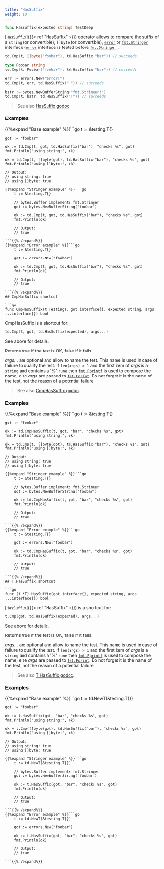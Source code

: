 ```yaml
---
title: "HasSuffix"
weight: 10
---
```


```go
func HasSuffix(expected string) TestDeep
```

[`HasSuffix`]({{< ref "HasSuffix" >}}) operator allows to compare the suffix of a `string` (or
convertible), `[]byte` (or convertible), [`error`](https://pkg.go.dev/builtin/#error) or [`fmt.Stringer`](https://pkg.go.dev/fmt/#Stringer)
interface ([`error`](https://pkg.go.dev/builtin/#error) interface is tested before [`fmt.Stringer`](https://pkg.go.dev/fmt/#Stringer)).

```go
td.Cmp(t, []byte("foobar"), td.HasSuffix("bar")) // succeeds

type Foobar string
td.Cmp(t, Foobar("foobar"), td.HasSuffix("bar")) // succeeds

err := errors.New("error!")
td.Cmp(t, err, td.HasSuffix("!")) // succeeds

bstr := bytes.NewBufferString("fmt.Stringer!")
td.Cmp(t, bstr, td.HasSuffix("!")) // succeeds
```


> See also [<i class='fas fa-book'></i> HasSuffix godoc](https://pkg.go.dev/github.com/maxatome/go-testdeep/td#HasSuffix).

### Examples

{{%expand "Base example" %}}```go
	t := &testing.T{}

	got := "foobar"

	ok := td.Cmp(t, got, td.HasSuffix("bar"), "checks %s", got)
	fmt.Println("using string:", ok)

	ok = td.Cmp(t, []byte(got), td.HasSuffix("bar"), "checks %s", got)
	fmt.Println("using []byte:", ok)

	// Output:
	// using string: true
	// using []byte: true

```{{% /expand%}}
{{%expand "Stringer example" %}}```go
	t := &testing.T{}

	// bytes.Buffer implements fmt.Stringer
	got := bytes.NewBufferString("foobar")

	ok := td.Cmp(t, got, td.HasSuffix("bar"), "checks %s", got)
	fmt.Println(ok)

	// Output:
	// true

```{{% /expand%}}
{{%expand "Error example" %}}```go
	t := &testing.T{}

	got := errors.New("foobar")

	ok := td.Cmp(t, got, td.HasSuffix("bar"), "checks %s", got)
	fmt.Println(ok)

	// Output:
	// true

```{{% /expand%}}
## CmpHasSuffix shortcut

```go
func CmpHasSuffix(t TestingT, got interface{}, expected string, args ...interface{}) bool
```

CmpHasSuffix is a shortcut for:

```go
td.Cmp(t, got, td.HasSuffix(expected), args...)
```

See above for details.

Returns true if the test is OK, false if it fails.

*args...* are optional and allow to name the test. This name is
used in case of failure to qualify the test. If `len(args) > 1` and
the first item of *args* is a `string` and contains a '%' `rune` then
[`fmt.Fprintf`](https://pkg.go.dev/fmt/#Fprintf) is used to compose the name, else *args* are passed to
[`fmt.Fprint`](https://pkg.go.dev/fmt/#Fprint). Do not forget it is the name of the test, not the
reason of a potential failure.


> See also [<i class='fas fa-book'></i> CmpHasSuffix godoc](https://pkg.go.dev/github.com/maxatome/go-testdeep/td#CmpHasSuffix).

### Examples

{{%expand "Base example" %}}```go
	t := &testing.T{}

	got := "foobar"

	ok := td.CmpHasSuffix(t, got, "bar", "checks %s", got)
	fmt.Println("using string:", ok)

	ok = td.Cmp(t, []byte(got), td.HasSuffix("bar"), "checks %s", got)
	fmt.Println("using []byte:", ok)

	// Output:
	// using string: true
	// using []byte: true

```{{% /expand%}}
{{%expand "Stringer example" %}}```go
	t := &testing.T{}

	// bytes.Buffer implements fmt.Stringer
	got := bytes.NewBufferString("foobar")

	ok := td.CmpHasSuffix(t, got, "bar", "checks %s", got)
	fmt.Println(ok)

	// Output:
	// true

```{{% /expand%}}
{{%expand "Error example" %}}```go
	t := &testing.T{}

	got := errors.New("foobar")

	ok := td.CmpHasSuffix(t, got, "bar", "checks %s", got)
	fmt.Println(ok)

	// Output:
	// true

```{{% /expand%}}
## T.HasSuffix shortcut

```go
func (t *T) HasSuffix(got interface{}, expected string, args ...interface{}) bool
```

[`HasSuffix`]({{< ref "HasSuffix" >}}) is a shortcut for:

```go
t.Cmp(got, td.HasSuffix(expected), args...)
```

See above for details.

Returns true if the test is OK, false if it fails.

*args...* are optional and allow to name the test. This name is
used in case of failure to qualify the test. If `len(args) > 1` and
the first item of *args* is a `string` and contains a '%' `rune` then
[`fmt.Fprintf`](https://pkg.go.dev/fmt/#Fprintf) is used to compose the name, else *args* are passed to
[`fmt.Fprint`](https://pkg.go.dev/fmt/#Fprint). Do not forget it is the name of the test, not the
reason of a potential failure.


> See also [<i class='fas fa-book'></i> T.HasSuffix godoc](https://pkg.go.dev/github.com/maxatome/go-testdeep/td#T.HasSuffix).

### Examples

{{%expand "Base example" %}}```go
	t := td.NewT(&testing.T{})

	got := "foobar"

	ok := t.HasSuffix(got, "bar", "checks %s", got)
	fmt.Println("using string:", ok)

	ok = t.Cmp([]byte(got), td.HasSuffix("bar"), "checks %s", got)
	fmt.Println("using []byte:", ok)

	// Output:
	// using string: true
	// using []byte: true

```{{% /expand%}}
{{%expand "Stringer example" %}}```go
	t := td.NewT(&testing.T{})

	// bytes.Buffer implements fmt.Stringer
	got := bytes.NewBufferString("foobar")

	ok := t.HasSuffix(got, "bar", "checks %s", got)
	fmt.Println(ok)

	// Output:
	// true

```{{% /expand%}}
{{%expand "Error example" %}}```go
	t := td.NewT(&testing.T{})

	got := errors.New("foobar")

	ok := t.HasSuffix(got, "bar", "checks %s", got)
	fmt.Println(ok)

	// Output:
	// true

```{{% /expand%}}
